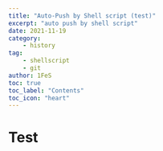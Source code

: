 ```yaml
---
title: "Auto-Push by Shell script (test)"
excerpt: "auto push by shell script"
date: 2021-11-19
category:
    - history
tag:
    - shellscript
    - git
author: 1FeS
toc: true
toc_label: "Contents"
toc_icon: "heart"
---
```


# Test
